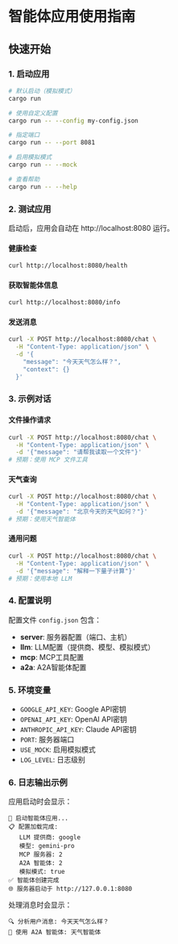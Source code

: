 # 智能体应用使用指南

## 快速开始

### 1. 启动应用

```bash
# 默认启动（模拟模式）
cargo run

# 使用自定义配置
cargo run -- --config my-config.json

# 指定端口
cargo run -- --port 8081

# 启用模拟模式
cargo run -- --mock

# 查看帮助
cargo run -- --help
```

### 2. 测试应用

启动后，应用会自动在 http://localhost:8080 运行。

#### 健康检查
```bash
curl http://localhost:8080/health
```

#### 获取智能体信息
```bash
curl http://localhost:8080/info
```

#### 发送消息
```bash
curl -X POST http://localhost:8080/chat \
  -H "Content-Type: application/json" \
  -d '{
    "message": "今天天气怎么样？",
    "context": {}
  }'
```

### 3. 示例对话

#### 文件操作请求
```bash
curl -X POST http://localhost:8080/chat \
  -H "Content-Type: application/json" \
  -d '{"message": "请帮我读取一个文件"}'
# 预期：使用 MCP 文件工具
```

#### 天气查询
```bash
curl -X POST http://localhost:8080/chat \
  -H "Content-Type: application/json" \
  -d '{"message": "北京今天的天气如何？"}'
# 预期：使用天气智能体
```

#### 通用问题
```bash
curl -X POST http://localhost:8080/chat \
  -H "Content-Type: application/json" \
  -d '{"message": "解释一下量子计算"}'
# 预期：使用本地 LLM
```

### 4. 配置说明

配置文件 `config.json` 包含：

- **server**: 服务器配置（端口、主机）
- **llm**: LLM配置（提供商、模型、模拟模式）
- **mcp**: MCP工具配置
- **a2a**: A2A智能体配置

### 5. 环境变量

- `GOOGLE_API_KEY`: Google API密钥
- `OPENAI_API_KEY`: OpenAI API密钥
- `ANTHROPIC_API_KEY`: Claude API密钥
- `PORT`: 服务器端口
- `USE_MOCK`: 启用模拟模式
- `LOG_LEVEL`: 日志级别

### 6. 日志输出示例

应用启动时会显示：
```
🚀 启动智能体应用...
📋 配置加载完成:
   LLM 提供商: google
   模型: gemini-pro
   MCP 服务器: 2
   A2A 智能体: 2
   模拟模式: true
✅ 智能体创建完成
🌐 服务器启动于 http://127.0.0.1:8080
```

处理消息时会显示：
```
🔍 分析用户消息: 今天天气怎么样？
🤝 使用 A2A 智能体: 天气智能体
```